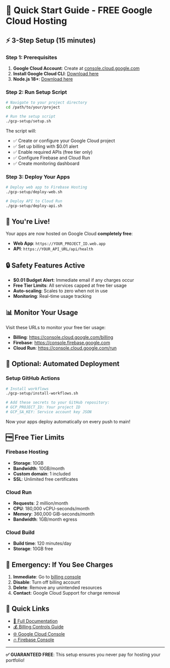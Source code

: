 # 🚀 Quick Start Guide - FREE Google Cloud Hosting

## ⚡ 3-Step Setup (15 minutes)

### Step 1: Prerequisites
1. **Google Cloud Account**: Create at [console.cloud.google.com](https://console.cloud.google.com/)
2. **Install Google Cloud CLI**: [Download here](https://cloud.google.com/sdk/docs/install)
3. **Node.js 18+**: [Download here](https://nodejs.org/)

### Step 2: Run Setup Script
```bash
# Navigate to your project directory
cd /path/to/your/project

# Run the setup script
./gcp-setup/setup.sh
```

The script will:
- ✅ Create or configure your Google Cloud project
- ✅ Set up billing with $0.01 alert
- ✅ Enable required APIs (free tier only)
- ✅ Configure Firebase and Cloud Run
- ✅ Create monitoring dashboard

### Step 3: Deploy Your Apps
```bash
# Deploy web app to Firebase Hosting
./gcp-setup/deploy-web.sh

# Deploy API to Cloud Run
./gcp-setup/deploy-api.sh
```

## 🎉 You're Live!

Your apps are now hosted on Google Cloud **completely free**:
- **Web App**: `https://YOUR_PROJECT_ID.web.app`
- **API**: `https://YOUR_API_URL/api/health`

## 🔒 Safety Features Active

- **$0.01 Budget Alert**: Immediate email if any charges occur
- **Free Tier Limits**: All services capped at free tier usage
- **Auto-scaling**: Scales to zero when not in use
- **Monitoring**: Real-time usage tracking

## 📊 Monitor Your Usage

Visit these URLs to monitor your free tier usage:
- **Billing**: https://console.cloud.google.com/billing
- **Firebase**: https://console.firebase.google.com
- **Cloud Run**: https://console.cloud.google.com/run

## 🤖 Optional: Automated Deployment

### Setup GitHub Actions
```bash
# Install workflows
./gcp-setup/install-workflows.sh

# Add these secrets to your GitHub repository:
# GCP_PROJECT_ID: Your project ID
# GCP_SA_KEY: Service account key JSON
```

Now your apps deploy automatically on every push to main!

## 🆓 Free Tier Limits

### Firebase Hosting
- **Storage**: 10GB
- **Bandwidth**: 10GB/month
- **Custom domain**: 1 included
- **SSL**: Unlimited free certificates

### Cloud Run
- **Requests**: 2 million/month
- **CPU**: 180,000 vCPU-seconds/month
- **Memory**: 360,000 GiB-seconds/month
- **Bandwidth**: 1GB/month egress

### Cloud Build
- **Build time**: 120 minutes/day
- **Storage**: 10GB free

## 🚨 Emergency: If You See Charges

1. **Immediate**: Go to [billing console](https://console.cloud.google.com/billing)
2. **Disable**: Turn off billing account
3. **Delete**: Remove any unintended resources
4. **Contact**: Google Cloud Support for charge removal

## 🔗 Quick Links

- [📖 Full Documentation](README.md)
- [💰 Billing Controls Guide](billing-controls.md)
- [🌐 Google Cloud Console](https://console.cloud.google.com/)
- [🔥 Firebase Console](https://console.firebase.google.com/)

---

**✅ GUARANTEED FREE**: This setup ensures you never pay for hosting your portfolio! 